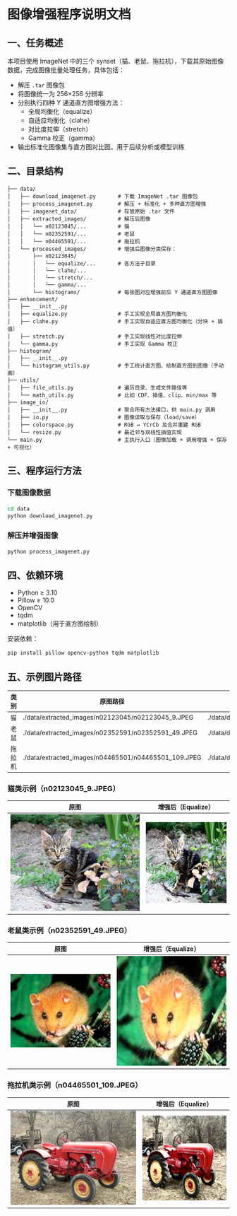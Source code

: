 # 图像增强程序说明文档

## 一、任务概述

本项目使用 ImageNet 中的三个 synset（猫、老鼠、拖拉机），下载其原始图像数据，完成图像批量处理任务，具体包括：

- 解压 `.tar` 图像包
- 将图像统一为 256×256 分辨率
- 分别执行四种 Y 通道直方图增强方法：
  - 全局均衡化（equalize）
  - 自适应均衡化（clahe）
  - 对比度拉伸（stretch）
  - Gamma 校正（gamma）
- 输出标准化图像集与直方图对比图，用于后续分析或模型训练

## 二、目录结构

```
├── data/
│   ├── download_imagenet.py       # 下载 ImageNet .tar 图像包
│   ├── process_imagenet.py        # 解压 + 标准化 + 多种直方图增强
│   ├── imagenet_data/             # 存放原始 .tar 文件
│   ├── extracted_images/          # 解压后图像
│   │   └── n02123045/...          # 猫
│   │   └── n02352591/...          # 老鼠
│   │   └── n04465501/...          # 拖拉机
│   └── processed_images/          # 增强后图像分类保存：
│       ├── n02123045/
│       │   └── equalize/...       # 各方法子目录
│       │   └── clahe/...
│       │   └── stretch/...
│       │   └── gamma/...
│       └── histograms/            # 每张图对应增强前后 Y 通道直方图图像
├── enhancement/
│   ├── __init__.py
│   ├── equalize.py                # 手工实现全局直方图均衡化
│   ├── clahe.py                   # 手工实现自适应直方图均衡化（分块 + 插值）
│   ├── stretch.py                 # 手工实现线性对比度拉伸
│   └── gamma.py                   # 手工实现 Gamma 校正
├── histogram/
│   ├── __init__.py
│   └── histogram_utils.py         # 手工统计直方图、绘制直方图到图像（手动画）
├── utils/
│   ├── file_utils.py              # 遍历目录、生成文件路径等
│   └── math_utils.py              # 比如 CDF、插值、clip、min/max 等
├── image_io/
│   ├── __init__.py                # 聚合所有方法接口，供 main.py 调用
│   ├── io.py                      # 图像读取与保存（load/save）
│   ├── colorspace.py              # RGB ↔ YCrCb 及合并重建 RGB
│   └── resize.py                  # 最近邻与双线性插值实现
└── main.py                        # 主执行入口（图像加载 + 调用增强 + 保存 + 可视化）
```

## 三、程序运行方法

### 下载图像数据
```bash
cd data
python download_imagenet.py
```

### 解压并增强图像
```bash
python process_imagenet.py
```

## 四、依赖环境

- Python ≥ 3.10
- Pillow ≥ 10.0
- OpenCV
- tqdm
- matplotlib（用于直方图绘制）

安装依赖：
```bash
pip install pillow opencv-python tqdm matplotlib
```

## 五、示例图片路径

| 类别   | 原图路径                                                   | 增强后路径（equalize示例）                                  |
|--------|------------------------------------------------------------|--------------------------------------------------------------|
| 猫     | ./data/extracted_images/n02123045/n02123045_9.JPEG         | ./data/demo/n02123045/equalize/n02123045_9.JPEG  |
| 老鼠   | ./data/extracted_images/n02352591/n02352591_49.JPEG        | ./data/demo/n02352591/equalize/n02352591_49.JPEG |
| 拖拉机 | ./data/extracted_images/n04465501/n04465501_109.JPEG       | ./data/demo/n04465501/equalize/n04465501_109.JPEG |

### 猫类示例（n02123045_9.JPEG）

| 原图 | 增强后（Equalize） |
|------|---------------------|
| ![](./data/extracted_images/n02123045/n02123045_9.JPEG) | ![](./data/demo/n02123045/equalize/n02123045_9.JPEG) |

### 老鼠类示例（n02352591_49.JPEG）

| 原图 | 增强后（Equalize） |
|------|---------------------|
| ![](./data/extracted_images/n02352591/n02352591_49.JPEG) | ![](./data/demo/n02352591/equalize/n02352591_49.JPEG) |

### 拖拉机类示例（n04465501_109.JPEG）

| 原图 | 增强后（Equalize） |
|------|---------------------|
| ![](./data/extracted_images/n04465501/n04465501_109.JPEG) | ![](./data/demo/n04465501/equalize/n04465501_109.JPEG) |
